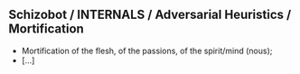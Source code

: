 ## Schizobot / INTERNALS / Adversarial Heuristics / Mortification
* Mortification of the flesh, of the passions, of the spirit/mind (nous);
* [...]
